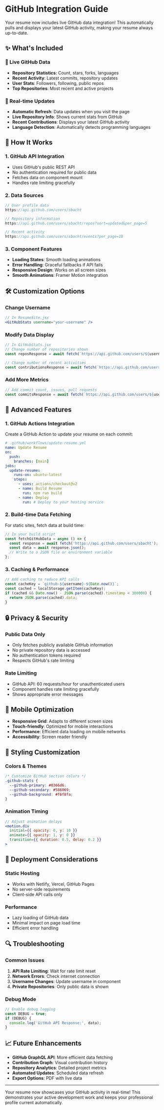# GitHub Integration Guide

Your resume now includes live GitHub data integration! This automatically pulls and displays your latest GitHub activity, making your resume always up-to-date.

## ✨ What's Included

### 🚀 Live GitHub Data
- **Repository Statistics**: Count, stars, forks, languages
- **Recent Activity**: Latest commits, repository updates
- **User Stats**: Followers, following, public repos
- **Top Repositories**: Most recent and active projects

### 🎯 Real-time Updates
- **Automatic Refresh**: Data updates when you visit the page
- **Live Repository Info**: Shows current stats from GitHub
- **Recent Contributions**: Displays your latest GitHub activity
- **Language Detection**: Automatically detects programming languages

## 🔧 How It Works

### 1. **GitHub API Integration**
- Uses GitHub's public REST API
- No authentication required for public data
- Fetches data on component mount
- Handles rate limiting gracefully

### 2. **Data Sources**
```javascript
// User profile data
https://api.github.com/users/sbacht

// Repository information
https://api.github.com/users/sbacht/repos?sort=updated&per_page=5

// Recent activity
https://api.github.com/users/sbacht/events?per_page=10
```

### 3. **Component Features**
- **Loading States**: Smooth loading animations
- **Error Handling**: Graceful fallbacks if API fails
- **Responsive Design**: Works on all screen sizes
- **Smooth Animations**: Framer Motion integration

## 🛠️ Customization Options

### Change Username
```jsx
// In ResumeSite.jsx
<GitHubStats username="your-username" />
```

### Modify Data Display
```jsx
// In GitHubStats.jsx
// Change number of repositories shown
const reposResponse = await fetch(`https://api.github.com/users/${username}/repos?sort=updated&per_page=10`);

// Change number of recent activities
const contributionsResponse = await fetch(`https://api.github.com/users/${username}/events?per_page=20`);
```

### Add More Metrics
```jsx
// Add commit count, issues, pull requests
const commitsResponse = await fetch(`https://api.github.com/users/${username}/events?type=PushEvent&per_page=100`);
```

## 🚀 Advanced Features

### 1. **GitHub Actions Integration**
Create a GitHub Action to update your resume on each commit:

```yaml
# .github/workflows/update-resume.yml
name: Update Resume
on:
  push:
    branches: [main]
jobs:
  update-resume:
    runs-on: ubuntu-latest
    steps:
      - uses: actions/checkout@v2
      - name: Build Resume
        run: npm run build
      - name: Deploy
        run: # Deploy to your hosting service
```

### 2. **Build-time Data Fetching**
For static sites, fetch data at build time:

```javascript
// In your build script
const fetchGitHubData = async () => {
  const response = await fetch('https://api.github.com/users/sbacht');
  const data = await response.json();
  // Write to a JSON file or environment variable
};
```

### 3. **Caching & Performance**
```javascript
// Add caching to reduce API calls
const cacheKey = `github-${username}-${Date.now()}`;
const cached = localStorage.getItem(cacheKey);
if (cached && Date.now() - JSON.parse(cached).timestamp < 300000) {
  return JSON.parse(cached).data;
}
```

## 🔒 Privacy & Security

### Public Data Only
- Only fetches publicly available GitHub information
- No private repository data is accessed
- No authentication tokens required
- Respects GitHub's rate limiting

### Rate Limiting
- GitHub API: 60 requests/hour for unauthenticated users
- Component handles rate limiting gracefully
- Shows appropriate error messages

## 📱 Mobile Optimization

- **Responsive Grid**: Adapts to different screen sizes
- **Touch-friendly**: Optimized for mobile interactions
- **Performance**: Efficient data loading on mobile networks
- **Accessibility**: Screen reader friendly

## 🎨 Styling Customization

### Colors & Themes
```css
/* Customize GitHub section colors */
.github-stats {
  --github-primary: #0366d6;
  --github-secondary: #586069;
  --github-background: #f6f8fa;
}
```

### Animation Timing
```jsx
// Adjust animation delays
<motion.div 
  initial={{ opacity: 0, y: 10 }}
  animate={{ opacity: 1, y: 0 }}
  transition={{ duration: 0.5, delay: 0.2 }}
>
```

## 🚀 Deployment Considerations

### Static Hosting
- Works with Netlify, Vercel, GitHub Pages
- No server-side requirements
- Client-side API calls only

### Performance
- Lazy loading of GitHub data
- Minimal impact on page load time
- Efficient error handling

## 🔍 Troubleshooting

### Common Issues
1. **API Rate Limiting**: Wait for rate limit reset
2. **Network Errors**: Check internet connection
3. **Username Changes**: Update username in component
4. **Private Repositories**: Only public data is shown

### Debug Mode
```javascript
// Enable debug logging
const DEBUG = true;
if (DEBUG) {
  console.log('GitHub API Response:', data);
}
```

## 📈 Future Enhancements

- **GitHub GraphQL API**: More efficient data fetching
- **Contribution Graph**: Visual contribution history
- **Repository Analytics**: Detailed project metrics
- **Automated Updates**: Scheduled data refresh
- **Export Options**: PDF with live data

---

Your resume now showcases your GitHub activity in real-time! This demonstrates your active development work and keeps your professional profile current automatically.
